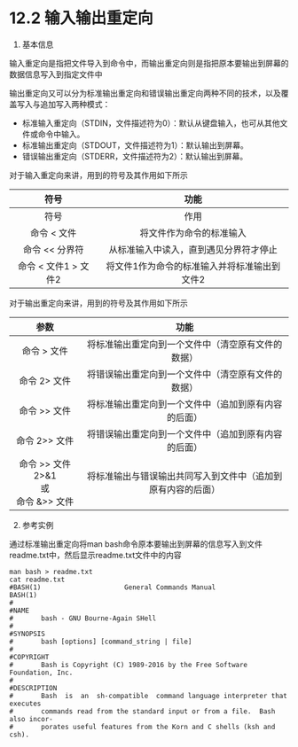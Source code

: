 # 12.2 输入输出重定向

1. 基本信息

输入重定向是指把文件导入到命令中，而输出重定向则是指把原本要输出到屏幕的数据信息写入到指定文件中

输出重定向又可以分为标准输出重定向和错误输出重定向两种不同的技术，以及覆盖写入与追加写入两种模式：

* 标准输入重定向（STDIN，文件描述符为0）：默认从键盘输入，也可从其他文件或命令中输入。
* 标准输出重定向（STDOUT，文件描述符为1）：默认输出到屏幕。 
* 错误输出重定向（STDERR，文件描述符为2）：默认输出到屏幕。

对于输入重定向来讲，用到的符号及其作用如下所示

|       符号       |           功能            |
|:--------------:|:-----------------------:|
|       符号       |           作用            |
|    命令 < 文件     |      将文件作为命令的标准输入       |
|   命令 << 分界符    |   从标准输入中读入，直到遇见分界符才停止   |
| 命令 < 文件1 > 文件2 | 将文件1作为命令的标准输入并将标准输出到文件2 |

对于输出重定向来讲，用到的符号及其作用如下所示

|                参数                 |               功能               |
|:---------------------------------:|:------------------------------:|
|              命令 > 文件              |   将标准输出重定向到一个文件中（清空原有文件的数据）    |
|             命令 2> 文件              |   将错误输出重定向到一个文件中（清空原有文件的数据）    |
|             命令 >> 文件              |   将标准输出重定向到一个文件中（追加到原有内容的后面）   |
|             命令 2>> 文件             |   将错误输出重定向到一个文件中（追加到原有内容的后面）   |
| 命令 >> 文件 2>&1<br/>或<br/>命令 &>> 文件 | 将标准输出与错误输出共同写入到文件中（追加到原有内容的后面） |

2. 参考实例

通过标准输出重定向将man bash命令原本要输出到屏幕的信息写入到文件readme.txt中，然后显示readme.txt文件中的内容

```shell
man bash > readme.txt
cat readme.txt 
#BASH(1)                     General Commands Manual                    BASH(1)
#
#NAME
#       bash - GNU Bourne-Again SHell
#
#SYNOPSIS
#       bash [options] [command_string | file]
#
#COPYRIGHT
#       Bash is Copyright (C) 1989-2016 by the Free Software Foundation, Inc.
#
#DESCRIPTION
#       Bash  is  an  sh-compatible  command language interpreter that executes
#       commands read from the standard input or from a file.  Bash also incor‐
#       porates useful features from the Korn and C shells (ksh and csh).
```


